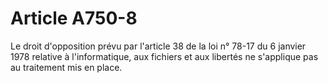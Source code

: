 # Article A750-8

Le droit d'opposition prévu par l'article 38 de la loi n° 78-17 du 6 janvier 1978 relative à l'informatique, aux fichiers et aux libertés ne s'applique pas au traitement mis en place.
